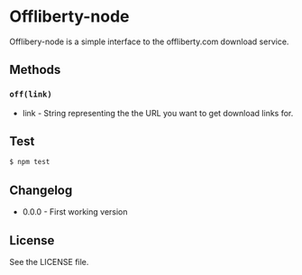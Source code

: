 Offliberty-node
===============

Offlibery-node is a simple interface to the offliberty.com download service.

## Methods

### `off(link)`
  - link - String representing the the URL you want to get download links for.

## Test

```sh
$ npm test
```

## Changelog

  - 0.0.0 - First working version

## License
See the LICENSE file.
